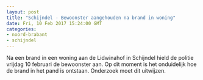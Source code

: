 ```yaml
---
layout: post
title: "Schijndel - Bewoonster aangehouden na brand in woning"
date: Fri, 10 Feb 2017 15:24:00 GMT
categories: 
- noord-brabant 
- schijndel 
---
```


Na een brand in een woning aan de Lidwinahof in Schijndel hield de politie vrijdag 10 februari de bewoonster aan. Op dit moment is het onduidelijk hoe de brand in het pand is ontstaan. Onderzoek moet dit uitwijzen.
